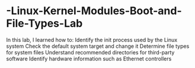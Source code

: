 # -Linux-Kernel-Modules-Boot-and-File-Types-Lab
In this lab, I learned how to:  Identify the init process used by the Linux system  Check the default system target and change it  Determine file types for system files  Understand recommended directories for third-party software  Identify hardware information such as Ethernet controllers
